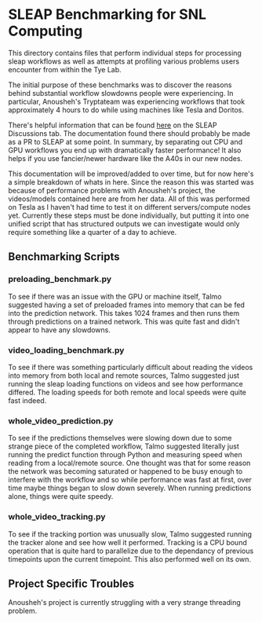 # SLEAP Benchmarking for SNL Computing

This directory contains files that perform individual steps for processing sleap workflows as well as attempts at profiling various problems users encounter from within the Tye Lab.

The initial purpose of these benchmarks was to discover the reasons behind substantial workflow slowdowns people were experiencing. In particular, Anousheh's Tryptateam was experiencing workflows that took approximately 4 hours to do while using machines like Tesla and Doritos.

There's helpful information that can be found [here](https://github.com/talmolab/sleap/discussions/833) on the SLEAP Discussions tab. The documentation found there should probably be made as a PR to SLEAP at some point. In summary, by separating out CPU and GPU workflows you end up with dramatically faster performance! It also helps if you use fancier/newer hardware like the A40s in our new nodes.

This documentation will be improved/added to over time, but for now here's a simple breakdown of whats in here. Since the reason this was started was because of performance problems with Anousheh's project, the videos/models contained here are from her data. All of this was performed on Tesla as I haven't had time to test it on different servers/compute nodes yet. Currently these steps must be done individually, but putting it into one unified script that has structured outputs we can investigate would only require something like a quarter of a day to achieve.

## Benchmarking Scripts

### preloading_benchmark.py

To see if there was an issue with the GPU or machine itself, Talmo suggested having a set of preloaded frames into memory that can be fed into the prediction network. This takes 1024 frames and then runs them through predictions on a trained network. This was quite fast and didn't appear to have any slowdowns.

### video_loading_benchmark.py

To see if there was something particularly difficult about reading the videos into memory from both local and remote sources, Talmo suggested just running the sleap loading functions on videos and see how performance differed. The loading speeds for both remote and local speeds were quite fast indeed.

### whole_video_prediction.py

To see if the predictions themselves were slowing down due to some strange piece of the completed workflow, Talmo suggested literally just running the predict function through Python and measuring speed when reading from a local/remote source. One thought was that for some reason the network was becoming saturated or happened to be busy enough to interfere with the workflow and so while performance was fast at first, over time maybe things began to slow down severely. When running predictions alone, things were quite speedy.

### whole_video_tracking.py

To see if the tracking portion was unusually slow, Talmo suggested running the tracker alone and see how well it performed. Tracking is a CPU bound operation that is quite hard to parallelize due to the dependancy of previous timepoints upon the current timepoint. This also performed well on its own.

## Project Specific Troubles

Anousheh's project is currently struggling with a very strange threading problem.

